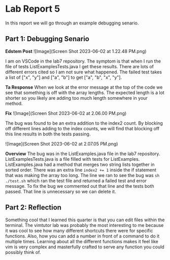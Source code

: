 # Lab Report 5
In this report we will go through an example debugging senario. 

## Part 1: Debugging Senario
**Edstem Post**
![Image](Screen Shot 2023-06-02 at 1.22.48 PM.png) 

I am on VSCode in the lab7 repository. The symptom is that when I run the file of tests ListExamplesTests.java I get these results. 
There are lots of different errors cited so I am not sure what happened. The failed test takes a list of ["x", "y"] and ["a", "b"] to get ["a", "b", "x", "y"].

**Ta Response**
When we look at the error message at the top of the code we see that something is off with the array lengths. The expected length is a lot shorter so you likely are adding too much length somewhere in your method.  

**Fix**
![Image](Screen Shot 2023-06-02 at 2.06.00 PM.png) 

The bug was found to be an extra addition to the index2 count. By blocking off different lines adding to the index counts, we will find that blocking off this line results in both the tests passing. 

![Image](Screen Shot 2023-06-02 at 2.07.05 PM.png)

**Overview**
The bug was in the ListExamples.java file in the lab7 repository. ListExamplesTests.java is a file filled with tests for ListExamples. 
ListExamples.java had a method that merges two string lists together in sorted order. There was an extra line `index2 += 1` inside the if statement that was making the array too long. The line we ran to see the bug was `sh ./test.sh` which ran the test file and returned a failed test and error message. To fix the bug we commented out that line and the tests both passed. That line is unnecessary so we can delete it. 

## Part 2: Reflection
Something cool that I learned this quarter is that you can edit files within the terminal. The vimtutor lab was probably the most interesting to me because it was cool to see how many different shortcuts there were for specific functions. Also, how you can add a number in front of a command to do it multiple times. Learning about all the different functions makes it feel like vim is very complex and masterfully crafted to serve any function you could possibly think of. 
